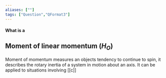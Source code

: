 ```yaml
---
aliases: [""]
tags: ["Question","QFormat3"]
---
```


#### What is a
## Moment of linear momentum ($H_{O}$)
Moment of momentum measures an objects tendency to continue to spin, it describes the rotary inertia of a system in motion about an axis. It can be applied to situations involving [[c]]